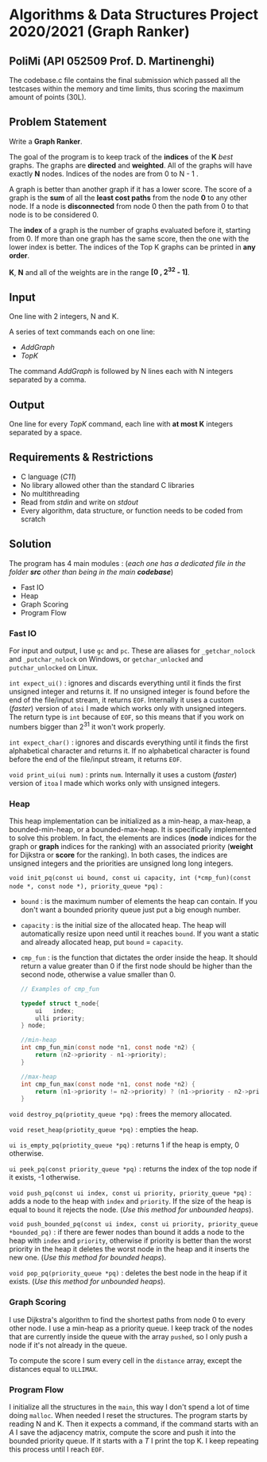 # Algorithms & Data Structures Project 2020/2021 (Graph Ranker) 
## PoliMi (API 052509 Prof. D. Martinenghi)
The codebase.c file contains the final submission which passed all the testcases within the memory and time limits, thus scoring the maximum amount of points (30L).
## **Problem Statement**
Write a **Graph Ranker**. 

The goal of the program is to keep track of the **indices** of the **K** *best* graphs.
The graphs are **directed** and **weighted**. All of the graphs will have exactly **N** nodes. Indices of the nodes are from 0 to N - 1 .

A graph is better than another graph if it has a lower score. The score of a graph is the **sum** of all the **least cost paths** from the node **0** to any other node. If a node is **disconnected** from node 0 then the path from 0 to that node is to be considered 0.

The **index** of a graph is the number of graphs evaluated before it, starting from 0. If more than one graph has the same score, then the one with the lower index is better. The indices of the Top K graphs can be printed in **any order**.

**K**, **N** and all of the weights are in the range **[0 , 2<sup>32</sup> - 1]**.

## **Input**
One line with 2 integers, N and K.

A series of text commands each on one line:
* *AddGraph* 
* *TopK*

The command *AddGraph* is followed by N lines each with N integers separated by a comma.

## **Output**
One line for every *TopK* command, each line with **at most K** integers separated by a space.

## **Requirements & Restrictions**
* C language (*C11*)
* No library allowed other than the standard C libraries
* No multithreading
* Read from *stdin* and write on *stdout*
* Every algorithm, data structure, or function needs to be coded from scratch

## **Solution**
The program has 4 main modules : (*each one has a dedicated file in the folder **src** other than being in the main **codebase***)
* Fast IO
* Heap
* Graph Scoring
* Program Flow

### **Fast IO**
For input and output, I use `gc` and `pc`. These are aliases for `_getchar_nolock` and `_putchar_nolock` on Windows, or `getchar_unlocked` and `putchar_unlocked` on Linux.

`int expect_ui()` : ignores and discards everything until it finds the first unsigned integer and returns it. If no unsigned integer is found before the end of the file/input stream, it returns `EOF`. Internally it uses a custom (*faster*) version of `atoi` I made which works only with unsigned integers. The return type is `int` because of `EOF`, so this means that if you work on numbers bigger than 2<sup>31</sup> it won't work properly.

`int expect_char()` : ignores and discards everything until it finds the first alphabetical character and returns it. If no alphabetical character is found before the end of the file/input stream, it returns `EOF`.

`void print_ui(ui num)` : prints `num`. Internally it uses a custom (*faster*) version of `itoa` I made which works only with unsigned integers.

### **Heap**
This heap implementation can be initialized as a min-heap, a max-heap, a bounded-min-heap, or a bounded-max-heap.
It is specifically implemented to solve this problem. In fact, the elements are indices (**node** indices for the graph or **graph** indices for the ranking) with an associated priority (**weight** for Dijkstra or **score** for the ranking). In both cases, the indices are unsigned integers and the priorities are unsigned long long integers.

`void init_pq(const ui bound, const ui capacity, int (*cmp_fun)(const node *, const node *), priority_queue *pq)` : 
* `bound` : is the maximum number of elements the heap can contain. If you don't want a bounded priority queue just put a big enough number.
* `capacity` : is the initial size of the allocated heap. The heap will automatically resize upon need until it reaches `bound`. If you want a static and already allocated heap, put `bound` = `capacity`.
* `cmp_fun` : is the function that dictates the order inside the heap. It should return a value greater than 0 if the first node should be higher than the second node, otherwise a value smaller than 0.

    ```C 
    // Examples of cmp_fun

    typedef struct t_node{
        ui   index;
        ulli priority;   
    } node;

    //min-heap
    int cmp_fun_min(const node *n1, const node *n2) {
        return (n2->priority - n1->priority);
    }

    //max-heap
    int cmp_fun_max(const node *n1, const node *n2) {
        return (n1->priority != n2->priority) ? (n1->priority - n2->priority) : -1;
    }
    ```

`void destroy_pq(priotity_queue *pq)` : frees the memory allocated.

`void reset_heap(priotity_queue *pq)` : empties the heap.

`ui is_empty_pq(priotity_queue *pq)` : returns 1 if the heap is empty, 0 otherwise.

`ui peek_pq(const priority_queue *pq)` : returns the index of the top node if it exists, -1 otherwise.

`void push_pq(const ui index, const ui priority, priority_queue *pq)` : adds a node to the heap with `index` and `priority`. If the size of the heap is equal to `bound` it rejects the node. (*Use this method for unbounded heaps*).

`void push_bounded_pq(const ui index, const ui priority, priority_queue *bounded_pq)` : if there are fewer nodes than bound it adds a node to the heap with `index` and `priority`, otherwise if priority is better than the worst priority in the heap it deletes the worst node in the heap and it inserts the new one. (*Use this method for bounded heaps*).

`void pop_pq(priority_queue *pq)` : deletes the best node in the heap if it exists. (*Use this method for unbounded heaps*).

### **Graph Scoring**
I use Dijkstra's algorithm to find the shortest paths from node 0 to every other node. I use a min-heap as a priority queue. I keep track of the nodes that are currently inside the queue with the array `pushed`, so I only push a node if it's not already in the queue.

To compute the score I sum every cell in the `distance` array, except the distances equal to `ULLIMAX`. 

### **Program Flow**
I initialize all the structures in the `main`, this way I don't spend a lot of time doing `malloc`. When needed I reset the structures. The program starts by reading N and K. Then it expects a command, if the command starts with an *A* I save the adjacency matrix, compute the score and push it into the bounded priority queue. If it starts with a *T* I print the top K. I keep repeating this process until I reach `EOF`.
